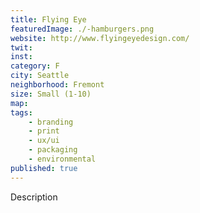 ```yaml
---
title: Flying Eye
featuredImage: ./-hamburgers.png
website: http://www.flyingeyedesign.com/
twit: 
inst: 
category: F
city: Seattle
neighborhood: Fremont
size: Small (1-10)
map: 
tags:
    - branding
    - print
    - ux/ui
    - packaging
    - environmental
published: true
---
```


Description

